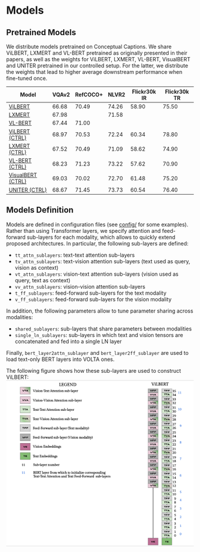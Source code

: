 # Models

## Pretrained Models

We distribute models pretrained on Conceptual Captions.
We share ViLBERT, LXMERT and VL-BERT pretrained as originally presented in their papers,
as well as the weights for ViLBERT, LXMERT, VL-BERT, VisualBERT and UNITER pretrained in our controlled setup.
For the latter, we distribute the weights that lead to higher average downstream performance when fine-tuned once.

| Model             | VQAv2 | RefCOCO+ | NLVR2 | Flickr30k IR | Flickr30k TR |
|-------------------|-------|----------|-------|--------------|--------------|
| [ViLBERT](https://sid.erda.dk/share_redirect/AgwrMiOjTv)           | 66.68 | 70.49    | 74.26 | 58.90        | 75.50        |
| [LXMERT](https://sid.erda.dk/share_redirect/fYBrp01t8M)            | 67.98 |          | 71.58 |              |              |
| [VL-BERT](https://sid.erda.dk/share_redirect/cCMQ8SXHdf)           | 67.44 | 71.00    |       |              |              |
| [ViLBERT (CTRL)](https://sid.erda.dk/share_redirect/aQCx8cLWK7)    | 68.97 | 70.53    | 72.24 | 60.34        | 78.80        |
| [LXMERT (CTRL)](https://sid.erda.dk/share_redirect/aBnbvwrVAq)     | 67.52 | 70.49    | 71.09 | 58.62        | 74.90        |
| [VL-BERT (CTRL)](https://sid.erda.dk/share_redirect/Dr8geMQyRd)    | 68.23 | 71.23    | 73.22 | 57.62        | 70.90        |
| [VisualBERT (CTRL)](https://sid.erda.dk/share_redirect/GCBlzUuoJl) | 69.03 | 70.02    | 72.70 | 61.48        | 75.20        |
| [UNITER (CTRL)](https://sid.erda.dk/share_redirect/FeYIWpMSFg)     | 68.67 | 71.45    | 73.73 | 60.54        | 76.40        |


## Models Definition

Models are defined in configuration files (see [config/](config) for some examples).
Rather than using Transformer layers, we specify attention and feed-forward sub-layers for each modality, 
which allows to quickly extend proposed architectures.
In particular, the following sub-layers are defined:
- `tt_attn_sublayers`: text-text attention sub-layers
- `tv_attn_sublayers`: text-vision attention sub-layers (text used as query, vision as context)
- `vt_attn_sublayers`: vision-text attention sub-layers (vision used as query, text as context)
- `vv_attn_sublayers`: vision-vision attention sub-layers
- `t_ff_sublayers`: feed-forward sub-layers for the text modality
- `v_ff_sublayers`: feed-forward sub-layers for the vision modality

In addition, the following parameters allow to tune parameter sharing across modalities:
- `shared_sublayers`: sub-layers that share parameters between modalities 
- `single_ln_sublayers`: sub-layers in which text and vision tensors are concatenated and fed into a single LN layer

Finally, `bert_layer2attn_sublayer` and `bert_layer2ff_sublayer` are used to load text-only BERT layers into VOLTA ones. 

The following figure shows how these sub-layers are used to construct ViLBERT:
![](./ViLBERT_VOLTA.png)